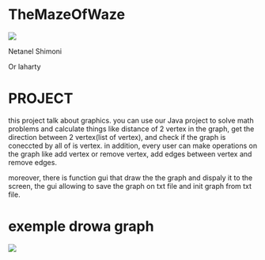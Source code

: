 # TheMazeOfWaze
![](https://infocurse.com/wp-content/uploads/2015/12/Waze.jpg)

Netanel Shimoni

Or laharty
# PROJECT
this project talk about graphics.
you can use our Java project to solve math problems and calculate things like  distance of 2 vertex in the graph, get the direction between 2 vertex(list of vertex), and check if the graph is coneccted by all of is vertex.
in addition, every user can make operations on the graph like add vertex or remove vertex, add edges between vertex and remove edges.

moreover, there is function gui that draw the the graph and dispaly it to the screen, the gui allowing to save the graph on txt file and init graph from txt file.

# exemple drowa graph


![](https://framapic.org/J25kMWGHYBwo/yPeBTnUa61vY.jpeg)

